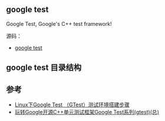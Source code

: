 

## google test

Google Test, Google's C++ test framework!

源码：
* [ google test ](https://github.com/google/googletest)

## google test 目录结构


## 参考

* [Linux下Google Test （GTest）测试环境搭建步骤](http://www.linuxidc.com/Linux/2015-05/116894.htm)
* [玩转Google开源C++单元测试框架Google Test系列(gtest)(总)](http://www.cnblogs.com/coderzh/archive/2009/04/06/1426755.html)
